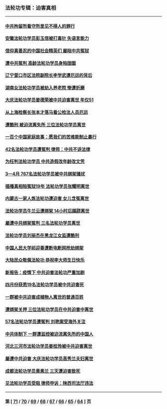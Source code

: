 ### 法轮功专辑：迫害真相
---
#### [中共拘留所看守所里见不得人的罪行](../../pages/nf4379/n13761656.md?06200430) 
#### [安徽法轮功学员彭玉信被打毒针 失语言能力](../../pages/nf4379/n13760892.md?06200430) 
#### [信仰真善忍的中国社会精英们 屡陷中共冤狱](../../pages/nf4379/n13760120.md?06200430) 
#### [遭中共冤判 高龄法轮功学员身陷囹圄](../../pages/nf4379/n13759378.md?06200430) 
#### [辽宁营口市区法院副院长李学武遭厄运的背后](../../pages/nf4379/n13757782.md?06200430) 
#### [湖南女法轮功学员被劫入养老院 惨遭折磨](../../pages/nf4379/n13756608.md?06200430) 
#### [大庆法轮功学员姜德荣被中共迫害离世 年仅51](../../pages/nf4379/n13755805.md?06200430) 
#### [从上海检察长张本才落马看公检法人员厄运](../../pages/nf4379/n13755011.md?06200430) 
#### [遭酷刑 被迫流离失所 三位法轮功学员离世](../../pages/nf4379/n13754229.md?06200430) 
#### [一百个中国家庭故事：愿我们的苦难能制止暴行](../../pages/nf4379/n13753117.md?06200430) 
#### [42名法轮功学员遭冤判 律师：中共不讲法律](../../pages/nf4379/n13753469.md?06200430) 
#### [为枉判法轮功学员 中共造假改年龄改文凭](../../pages/nf4379/n13752835.md?06200430) 
#### [3—4月 767名法轮功学员被中共绑架骚扰](../../pages/nf4379/n13732751.md?06200430) 
#### [插播真相陷冤狱19年 法轮功学员张耀明离世](../../pages/nf4379/n13748009.md?06200430) 
#### [内蒙古一家人炼法轮功遭迫害 女儿含冤离世](../../pages/nf4379/n13744475.md?06200430) 
#### [法轮功学员牛兰云遭绑架 14小时后蹊跷离世](../../pages/nf4379/n13744926.md?06200430) 
#### [屡遭中共绑架冤判 三名法轮功学员离世](../../pages/nf4379/n13743718.md?06200430) 
#### [法轮功学员刘丽杰在黑龙江女监遭酷刑](../../pages/nf4379/n13740915.md?06200430) 
#### [中国人民大学祁迎春遭断电断网抢劫绑架](../../pages/nf4379/n13730164.md?06200430) 
#### [大陆民众敬佩法轮功 恭祝李大师生日快乐](../../pages/nf4379/n13734669.md?06200430) 
#### [新报告：疫情下 中共迫害法轮功严重加剧](../../pages/nf4379/n13732612.md?06200430) 
#### [四月份获悉19名法轮功学员被中共迫害死](../../pages/nf4379/n13731456.md?06200430) 
#### [一群被中共迫害成植物人离世的普通百姓](../../pages/nf4379/n13730316.md?06200430) 
#### [遭绑架关押 三位法轮功学员在中共迫害中离世](../../pages/nf4379/n13727134.md?06200430) 
#### [57名法轮功学员遭冤判 刘艳案受海外关注](../../pages/nf4379/n13726210.md?06200430) 
#### [中共体制下 一群遭监控被迫流离失所的中国人](../../pages/nf4379/n13725531.md?06200430) 
#### [河北三河市法轮功学员姜桂玲被中共迫害离世](../../pages/nf4379/n13724089.md?06200430) 
#### [屡遭中共迫害 大庆法轮功学员高秀兰夫妇离世](../../pages/nf4379/n13723307.md?06200430) 
#### [成都法轮功学员黄素兰 三天遭迫害致死](../../pages/nf4379/n13722817.md?06200430) 
#### [见法轮功学员受阻 律师申诉：陕西司法厅违法](../../pages/nf4379/n13720981.md?06200430) 

---
#### 第 [ [71](./71.md?06200430) / [70](./70.md?06200430) / [69](./69.md?06200430) / [68](./68.md?06200430) / [67](./67.md?06200430) / [66](./66.md?06200430) / [65](./65.md?06200430) / [64](./64.md?06200430) ] 页
